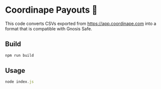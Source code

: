 # Coordinape Payouts 🦍

This code converts CSVs exported from https://app.coordinape.com into a format that is compatible with Gnosis Safe.

## Build

```javascript
npm run build
```

## Usage

```javascript
node index.js
```
